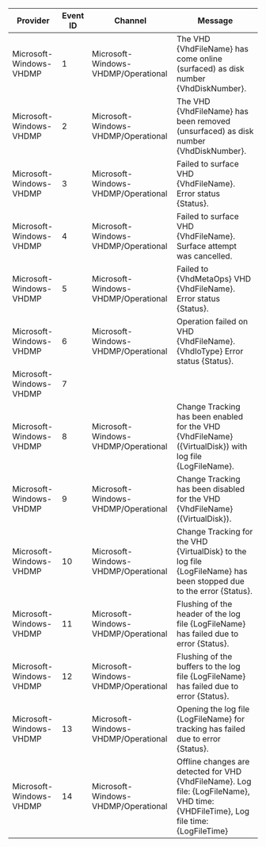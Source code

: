 Provider                 |  Event ID  |  Channel                              |  Message
-------------------------|------------|---------------------------------------|------------------------------------------------------------------------------------------------------------------------------------
Microsoft-Windows-VHDMP  |  1         |  Microsoft-Windows-VHDMP/Operational  |  The VHD {VhdFileName} has come online (surfaced) as disk number {VhdDiskNumber}.
Microsoft-Windows-VHDMP  |  2         |  Microsoft-Windows-VHDMP/Operational  |  The VHD {VhdFileName} has been removed (unsurfaced) as disk number {VhdDiskNumber}.
Microsoft-Windows-VHDMP  |  3         |  Microsoft-Windows-VHDMP/Operational  |  Failed to surface VHD {VhdFileName}. Error status {Status}.
Microsoft-Windows-VHDMP  |  4         |  Microsoft-Windows-VHDMP/Operational  |  Failed to surface VHD {VhdFileName}. Surface attempt was cancelled.
Microsoft-Windows-VHDMP  |  5         |  Microsoft-Windows-VHDMP/Operational  |  Failed to {VhdMetaOps} VHD {VhdFileName}. Error status {Status}.
Microsoft-Windows-VHDMP  |  6         |  Microsoft-Windows-VHDMP/Operational  |  Operation failed on VHD {VhdFileName}. {VhdIoType} Error status {Status}.
Microsoft-Windows-VHDMP  |  7         |                                       |
Microsoft-Windows-VHDMP  |  8         |  Microsoft-Windows-VHDMP/Operational  |  Change Tracking has been enabled for the VHD {VhdFileName} ({VirtualDisk}) with log file {LogFileName}.
Microsoft-Windows-VHDMP  |  9         |  Microsoft-Windows-VHDMP/Operational  |  Change Tracking has been disabled for the VHD {VhdFileName} ({VirtualDisk}).
Microsoft-Windows-VHDMP  |  10        |  Microsoft-Windows-VHDMP/Operational  |  Change Tracking for the VHD {VirtualDisk} to the log file {LogFileName} has been stopped due to the error {Status}.
Microsoft-Windows-VHDMP  |  11        |  Microsoft-Windows-VHDMP/Operational  |  Flushing of the header of the log file {LogFileName} has failed due to error {Status}.
Microsoft-Windows-VHDMP  |  12        |  Microsoft-Windows-VHDMP/Operational  |  Flushing of the buffers to the log file {LogFileName} has failed due to error {Status}.
Microsoft-Windows-VHDMP  |  13        |  Microsoft-Windows-VHDMP/Operational  |  Opening the log file {LogFileName} for tracking has failed due to error {Status}.
Microsoft-Windows-VHDMP  |  14        |  Microsoft-Windows-VHDMP/Operational  |  Offline changes are detected for VHD {VhdFileName}. Log file: {LogFileName}, VHD time: {VHDFileTime}, Log file time: {LogFileTime}